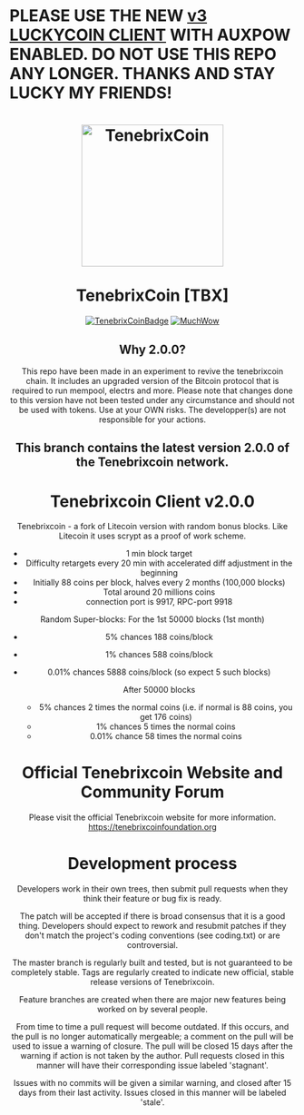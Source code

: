 # PLEASE USE THE NEW [v3 LUCKYCOIN CLIENT](https://github.com/TenebrixCoinProj/tenebrixcoinV3) WITH AUXPOW ENABLED. DO NOT USE THIS REPO ANY LONGER. THANKS AND STAY LUCKY MY FRIENDS!

<h1 align="center">
<img src="[https://tenebrixcoinfoundation.org/images/logo.png](https://tenebrixcoinfoundation.org/images/tenebrixcoin-logo.avif)" data-canonical-src="[https://tenebrixcoinfoundation.org/images/logo.png](https://tenebrixcoinfoundation.org/images/tenebrixcoin-logo.avif)" width="250" height="250" alt="TenebrixCoin"/>
<br/><br/>
TenebrixCoin [TBX]
</h1>

<div align="center">

[![TenebrixCoinBadge](https://img.shields.io/badge/TenebrixCoin-Coin-blue)](https://tenebrixcoinfoundation.org)
[![MuchWow](https://img.shields.io/badge/OG-Coin-yellow.svg)](https://tenebrixcoinfoundation.org)


## Why 2.0.0?
This repo have been made in an experiment to revive the tenebrixcoin chain. It includes an upgraded version of the Bitcoin protocol that is required to run mempool, electrs and more. Please note that changes done to this version have not been tested under any circumstance and should not be used with tokens. Use at your OWN risks. The developper(s) are not responsible for your actions.

## This branch contains the latest version 2.0.0 of the Tenebrixcoin network.

Tenebrixcoin Client v2.0.0
=======================

Tenebrixcoin - a fork of Litecoin version with random bonus blocks. Like Litecoin it uses scrypt as a proof of work scheme.

- 1 min block target
- Difficulty retargets every 20 min with accelerated diff adjustment in the beginning
- Initially 88 coins per block, halves every 2 months (100,000 blocks)
- Total around 20 millions coins
- connection port is 9917, RPC-port 9918

Random Super-blocks:
For the 1st 50000 blocks (1st month)
- 5% chances 188 coins/block
- 1% chances 588 coins/block
- 0.01% chances 5888 coins/block (so expect 5 such blocks)

    After 50000 blocks
    - 5% chances 2 times the normal coins (i.e. if normal is 88 coins, you get 176 coins)
    - 1% chances 5 times the normal coins
    - 0.01% chance 58 times the normal coins


Official Tenebrixcoin Website and Community Forum
==================================

Please visit the official Tenebrixcoin website for more information.
https://tenebrixcoinfoundation.org


Development process
===================

Developers work in their own trees, then submit pull requests when
they think their feature or bug fix is ready.

The patch will be accepted if there is broad consensus that it is a
good thing.  Developers should expect to rework and resubmit patches
if they don't match the project's coding conventions (see coding.txt)
or are controversial.

The master branch is regularly built and tested, but is not guaranteed
to be completely stable. Tags are regularly created to indicate new
official, stable release versions of Tenebrixcoin.

Feature branches are created when there are major new features being
worked on by several people.

From time to time a pull request will become outdated. If this occurs, and
the pull is no longer automatically mergeable; a comment on the pull will
be used to issue a warning of closure. The pull will be closed 15 days
after the warning if action is not taken by the author. Pull requests closed
in this manner will have their corresponding issue labeled 'stagnant'.

Issues with no commits will be given a similar warning, and closed after
15 days from their last activity. Issues closed in this manner will be
labeled 'stale'. 
